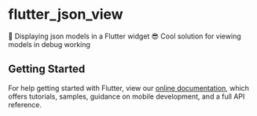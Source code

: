 # flutter_json_view

👀 Displaying json models in a Flutter widget
😎 Cool solution for viewing models in debug working

## Getting Started


For help getting started with Flutter, view our 
[online documentation](https://flutter.dev/docs), which offers tutorials, 
samples, guidance on mobile development, and a full API reference.
